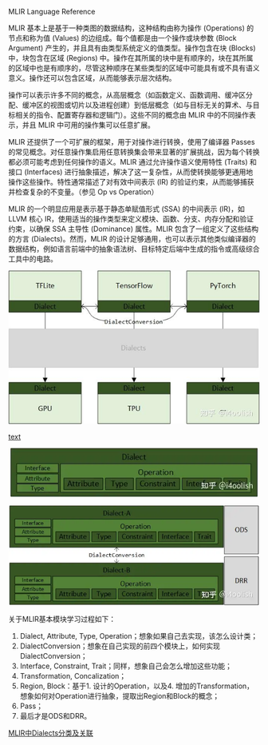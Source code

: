 MLIR Language Reference

MLIR 基本上是基于一种类图的数据结构，这种结构由称为操作 (Operations) 的节点和称为值 (Values) 的边组成。每个值都是由一个操作或块参数 (Block Argument) 产生的，并且具有由类型系统定义的值类型。操作包含在块 (Blocks) 中，块包含在区域 (Regions) 中。操作在其所属的块中是有顺序的，块在其所属的区域中也是有顺序的，尽管这种顺序在某些类型的区域中可能具有或不具有语义意义。操作还可以包含区域，从而能够表示层次结构。

操作可以表示许多不同的概念，从高层概念（如函数定义、函数调用、缓冲区分配、缓冲区的视图或切片以及进程创建）到低层概念（如与目标无关的算术、与目标相关的指令、配置寄存器和逻辑门）。这些不同的概念由 MLIR 中的不同操作表示，并且 MLIR 中可用的操作集可以任意扩展。

MLIR 还提供了一个可扩展的框架，用于对操作进行转换，使用了编译器 Passes 的常见概念。对任意操作集启用任意转换集会带来显著的扩展挑战，因为每个转换都必须可能考虑到任何操作的语义。MLIR 通过允许操作语义使用特性 (Traits) 和接口 (Interfaces) 进行抽象描述，解决了这一复杂性，从而使转换能够更通用地操作这些操作。特性通常描述了对有效中间表示 (IR) 的验证约束，从而能够捕获并检查复杂的不变量。（参见 Op vs Operation）

MLIR 的一个明显应用是表示基于静态单赋值形式 (SSA) 的中间表示 (IR)，如 LLVM 核心 IR，使用适当的操作类型来定义模块、函数、分支、内存分配和验证约束，以确保 SSA 主导性 (Dominance) 属性。MLIR 包含了一组定义了这些结构的方言 (Dialects)。然而，MLIR 的设计足够通用，也可以表示其他类似编译器的数据结构，例如语言前端中的抽象语法树、目标特定后端中生成的指令或高级综合工具中的电路。


![alt text](MLIR-0.png)

[text](https://www.zhihu.com/question/435109274)

![alt text](MLIR-1.png)

![alt text](MLIR-2.png)

关于MLIR基本模块学习过程如下：

1. Dialect, Attribute, Type, Operation；想象如果自己去实现，该怎么设计类；
2. DialectConversion；想象在自己实现的前四个模块上，如何实现DialectConversion；
3. Interface, Constraint, Trait；同样，想象自己会怎么增加这些功能；
4. Transformation, Concalization；
5. Region, Block：基于1. 设计的Operation，以及4. 增加的Transformation，想象如何对Operation进行抽象，提取出Region和Block的概念；
6. Pass；
7. 最后才是ODS和DRR。

[MLIR中Dialects分类及关联](https://zhuanlan.zhihu.com/p/446836964)